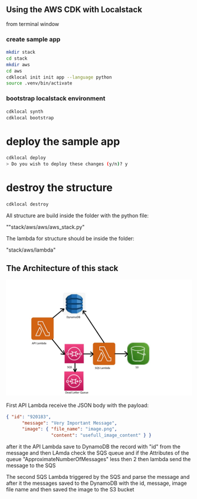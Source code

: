## Using the AWS CDK with Localstack

from terminal window

### create sample app
```bash
mkdir stack
cd stack
mkdir aws
cd aws
cdklocal init init app --language python
source .venv/bin/activate
```

### bootstrap localstack environment
```bash
cdklocal synth
cdklocal bootstrap
```

# deploy the sample app
```bash
cdklocal deploy
> Do you wish to deploy these changes (y/n)? y
```

# destroy the structure
```bash
cdklocal destroy
```

All structure are build inside the folder with the python file:

""stack/aws/aws/aws_stack.py"

The lambda for structure should be inside the folder: 

"stack/aws/lambda"

## The Architecture of this stack
![AWS Stack](architecture.jpg "AWS CDK Stack Architecture")

First API Lambda receive the JSON body with the payload:
```json
{ "id": "920183",
      "message": "Very Important Message",
      "image": { "file_name": "image.png",
                 "content": "usefull_image_content" } }
```
after it the API Lambda save to DynamoDB the record with "id" from the message
and then LAmda check the SQS queue and if the Attributes of the queue "ApproximateNumberOfMessages" less then 2 
then lambda send the message to the SQS

The second SQS Lambda triggered by the SQS and parse the message and after it the messages saved to the DynamoDB with the 
id, message, image file name and then saved the image to the S3 bucket
